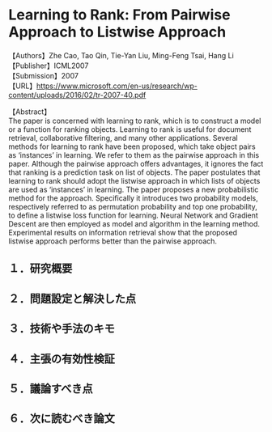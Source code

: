 # Learning to Rank: From Pairwise Approach to Listwise Approach  

【Authors】Zhe Cao, Tao Qin, Tie-Yan Liu, Ming-Feng Tsai, Hang Li  
【Publisher】ICML2007  
【Submission】2007  
【URL】https://www.microsoft.com/en-us/research/wp-content/uploads/2016/02/tr-2007-40.pdf  

【Abstract】  
The paper is concerned with learning to rank, which is to construct a model or a function for ranking objects. Learning to rank is useful for document retrieval, collaborative filtering, and many other applications. Several methods for learning to rank have been proposed, which take object pairs as ‘instances’ in learning. We refer to them as the pairwise approach in this paper. Although the pairwise approach offers advantages, it ignores the fact that ranking is a prediction task on list of objects. The paper postulates that learning to rank should adopt the listwise approach in which lists of objects are used as ‘instances’ in learning. The paper proposes a new probabilistic method for the approach. Specifically it introduces two probability models, respectively referred to as permutation probability and top one probability, to define a listwise loss function for learning. Neural Network and Gradient Descent are then employed as model and algorithm in the learning method. Experimental results on information retrieval show that the proposed listwise approach performs better than the pairwise approach.  

## １．研究概要
## ２．問題設定と解決した点
## ３．技術や手法のキモ
## ４．主張の有効性検証
## ５．議論すべき点
## ６．次に読むべき論文
